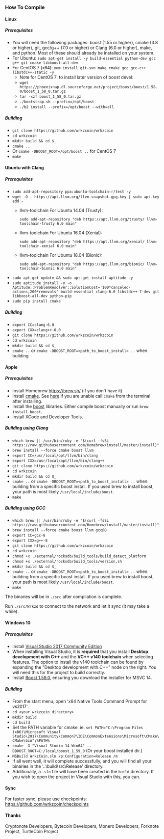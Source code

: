 ### How To Compile
#### Linux

##### Prerequisites

- You will need the following packages: boost (1.55 or higher), cmake (3.8 or higher), git, gcc/g++ (7.0 or higher) or Clang (6.0 or higher), make, and python. Most of these should already be installed on your system.
- For Ubuntu: `sudo apt-get install -y build-essential python-dev gcc g++ git cmake libboost-all-dev`
- For CentOS 7 (x64): `yum install git-svn make cmake gcc gcc-c++ libstdc++-static -y`
  - Note for CentOS 7: to install later version of boost devel:
  - `wget https://phoenixnap.dl.sourceforge.net/project/boost/boost/1.58.0/boost_1_58_0.tar.gz`
  - `tar -xzf boost_1_58_0.tar.gz`
  - `./bootstrap.sh --prefix=/opt/boost`
  - `./b2 install --prefix=/opt/boost --with=all`

##### Building

- `git clone https://github.com/wrkzcoin/wrkzcoin`
- `cd wrkzcoin`
- `mkdir build && cd $_`
- `cmake ..`
- Or `cmake -DBOOST_ROOT=/opt/boost ..` for CentOS 7
- `make`

#### Ubuntu with Clang

##### Prerequisites
- `sudo add-apt-repository ppa:ubuntu-toolchain-r/test -y`
- `wget -O - https://apt.llvm.org/llvm-snapshot.gpg.key | sudo apt-key add -`
  - llvm-toolchain For Ubuntu 14.04 (Trusty):
  
    `sudo add-apt-repository "deb https://apt.llvm.org/trusty/ llvm-toolchain-trusty 6.0 main"`
  - llvm-toolchain For Ubuntu 16.04 (Xenial):
  
    `sudo add-apt-repository "deb https://apt.llvm.org/xenial/ llvm-toolchain-xenial 6.0 main"`
  - llvm-toolchain For Ubuntu 18.04 (Bionic):
  
    `sudo add-apt-repository "deb https://apt.llvm.org/bionic/ llvm-toolchain-bionic 6.0 main"`
- `sudo apt-get update && sudo apt-get install aptitude -y`
- `sudo aptitude install -y -o Aptitude::ProblemResolver::SolutionCost='100*canceled-actions,200*removals' build-essential clang-6.0 libstdc++-7-dev git libboost-all-dev python-pip`
- `sudo pip install cmake`


##### Building
- `export CC=clang-6.0`
- `export CXX=clang++-6.0`
- `git clone https://github.com/wrkzcoin/wrkzcoin`
- `cd wrkzcoin`
- `mkdir build && cd $_`
- `cmake ..` or `cmake -DBOOST_ROOT=<path_to_boost_install> ..` when building

#### Apple

##### Prerequisites

- Install Homebrew https://brew.sh/ (if you don't have it)
- Install [cmake](https://cmake.org/). See [here](https://stackoverflow.com/questions/23849962/cmake-installer-for-mac-fails-to-create-usr-bin-symlinks) if you are unable call `cmake` from the terminal after installing.
- Install the [boost](http://www.boost.org/) libraries. Either compile boost manually or run `brew install boost`.
- Install XCode and Developer Tools.

##### Building using Clang

- `which brew || /usr/bin/ruby -e "$(curl -fsSL https://raw.githubusercontent.com/Homebrew/install/master/install)"`
- `brew install --force cmake boost llvm`
- `export CC=/usr/local/opt/llvm/bin/clang`
- `export CXX=/usr/local/opt/llvm/bin/clang++`
- `git clone https://github.com/wrkzcoin/wrkzcoin`
- `cd wrkzcoin`
- `mkdir build && cd $_`
- `cmake ..` or `cmake -DBOOST_ROOT=<path_to_boost_install> ..` when building
  from a specific boost install. If you used brew to install boost, your path is most likely `/usr/local/include/boost.`
- `make`

##### Building using GCC

- `which brew || /usr/bin/ruby -e "$(curl -fsSL https://raw.githubusercontent.com/Homebrew/install/master/install)"`
- `brew install --force cmake boost llvm gcc@8`
- `export CC=gcc-8`
- `export CXX=g++-8`
- `git clone https://github.com/wrkzcoin/wrkzcoin`
- `cd wrkzcoin`
- `chmod +x ./external/rocksdb/build_tools/build_detect_platform`
- `chmod +x ./external/rocksdb/build_tools/version.sh`
- `mkdir build && cd $_`
- `cmake ..` or `cmake -DBOOST_ROOT=<path_to_boost_install> ..` when building
  from a specific boost install. If you used brew to install boost, your path is most likely `/usr/local/include/boost.`
- `make`

The binaries will be in `./src` after compilation is complete.

Run `./src/Wrkzd` to connect to the network and let it sync (it may take a while).

#### Windows 10

##### Prerequisites
- Install [Visual Studio 2017 Community Edition](https://www.visualstudio.com/thank-you-downloading-visual-studio/?sku=Community&rel=15&page=inlineinstall)
- When installing Visual Studio, it is **required** that you install **Desktop development with C++** and the **VC++ v140 toolchain** when selecting features. The option to install the v140 toolchain can be found by expanding the "Desktop development with C++" node on the right. You will need this for the project to build correctly.
- Install [Boost 1.59.0](https://sourceforge.net/projects/boost/files/boost-binaries/1.59.0/), ensuring you download the installer for MSVC 14.

##### Building

- From the start menu, open 'x64 Native Tools Command Prompt for vs2017'.
- `cd <your_wrkzcoin_directory>`
- `mkdir build`
- `cd build`
- Set the PATH variable for cmake: ie. `set PATH="C:\Program Files (x86)\Microsoft Visual Studio\2017\Community\Common7\IDE\CommonExtensions\Microsoft\CMake\CMake\bin";%PATH%`
- `cmake -G "Visual Studio 14 Win64" .. -DBOOST_ROOT=C:/local/boost_1_59_0` (Or your boost installed dir.)
- `MSBuild WrkzCoin.sln /p:Configuration=Release /m`
- If all went well, it will complete successfully, and you will find all your binaries in the '..\build\src\Release' directory.
- Additionally, a `.sln` file will have been created in the `build` directory. If you wish to open the project in Visual Studio with this, you can.

#### Sync
For faster sync, please use checkpoints: https://github.com/wrkzcoin/checkpoints

#### Thanks
Cryptonote Developers, Bytecoin Developers, Monero Developers, Forknote Project, TurtleCoin Project
